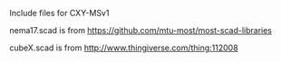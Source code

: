 Include files for CXY-MSv1

nema17.scad is from https://github.com/mtu-most/most-scad-libraries

cubeX.scad is from http://www.thingiverse.com/thing:112008
